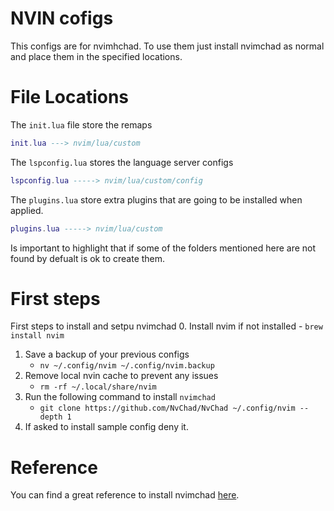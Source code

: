 # NVIN cofigs

This configs are for nvimhchad. To use them just install nvimchad as normal and place them in the specified locations.

# File Locations

The `init.lua` file store the remaps

```lua
init.lua ---> nvim/lua/custom

```

The `lspconfig.lua` stores the language server configs
```lua
lspconfig.lua -----> nvim/lua/custom/config
```

The `plugins.lua` store extra plugins that are going to be installed when applied.
```lua
plugins.lua -----> nvim/lua/custom
```

Is important to highlight that if some of the folders mentioned here are not found by defualt is ok to create them. 

# First steps

First steps to install and setpu nvimchad
0. Install nvim if not installed
    - `brew install nvim`
1. Save a backup of your previous configs
    - `nv ~/.config/nvim ~/.config/nvim.backup` 
2. Remove local nvin cache to prevent any issues
    - `rm -rf ~/.local/share/nvim`
3. Run the following command to install `nvimchad`
    - `git clone https://github.com/NvChad/NvChad ~/.config/nvim --depth 1`
4. If asked to install sample config deny it.

# Reference

You can find a great reference to install nvimchad [here](https://www.youtube.com/watch?v=Mtgo-nP_r8Y).

